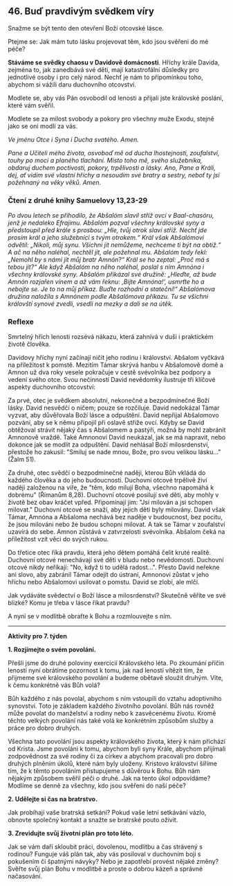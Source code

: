 ## 46. **Buď pravdivým svědkem víry**

Snažme se být tento den otevření Boží otcovské lásce.

Ptejme se: Jak mám tuto lásku projevovat těm, kdo jsou svěřeni do mé péče?

**Stáváme se svědky chaosu v Davidově domácnosti**. Hříchy krále Davida, zejména to, jak zanedbává své děti, mají katastrofální důsledky pro jednotlivé osoby i pro celý národ. Nechť je nám to připomínkou toho, abychom si vážili daru duchovního otcovství.

Modlete se, aby vás Pán osvobodil od lenosti a přijali jste královské poslání, které vám svěřil.

Modlete se za milost svobody a pokory pro všechny muže Exodu, stejně jako se oni modlí za vás.

_Ve jménu Otce i Syna i Ducha svatého. Amen._

_Pane a Učiteli mého života, osvoboď mě od ducha lhostejnosti, zoufalství, touhy po moci a planého tlachání. Místo toho mě, svého služebníka, obdaruj duchem poctivosti, pokory, trpělivosti a lásky. Ano, Pane a Králi, dej, ať vidím své vlastní hříchy a nesoudím své bratry a sestry, neboť ty jsi požehnaný na věky věků. Amen._

### Čtení z druhé knihy Samuelovy 13,23-29

_Po dvou letech se přihodilo, že Abšalóm slavil stříž ovcí v Baal-chasóru, jenž je nedaleko Efrajimu. Abšalóm pozval všechny královské syny a předstoupil před krále s prosbou: „Hle, tvůj otrok slaví stříž. Nechť jde prosím král a jeho služebníci s tvým otrokem.“ Král však Abšalómovi odvětil: „Nikoli, můj synu. Všichni jít nemůžeme, nechceme ti být na obtíž.“ A ač na něho naléhal, nechtěl jít, ale požehnal mu. Abšalóm tedy řekl: „Nemohl by s námi jít můj bratr Amnón?“ Král se ho zeptal: „Proč má s tebou jít?“ Ale když Abšalóm na něho naléhal, poslal s ním Amnóna i všechny královské syny. Abšalóm přikázal své družině: „Hleďte, až bude Amnón rozjařen vínem a až vám řeknu: ‚Bijte Amnóna!‘, usmrťte ho a nebojte se. Je to na můj příkaz. Buďte rozhodní a stateční!“ Abšalómova družina naložila s Amnónem podle Abšalómova příkazu. Tu se všichni královští synové zvedli, vsedli na mezky a dali se na útěk._

### Reflexe

Smrtelný hřích lenosti rozsévá nákazu, která zahnívá v duši i praktickém životě člověka.

Davidovy hříchy nyní začínají ničit jeho rodinu i království. Abšalom vyčkává na příležitost k pomstě. Mezitím Támar skrývá hanbu v Abšalomově domě a Amnon už dva roky vesele pokračuje v cestě svévolníka bez podpory a vedení svého otce. Svou nečinností David nevědomky ilustruje tři klíčové aspekty duchovního otcovství:

Za prvé, otec je svědkem absolutní, nekonečné a bezpodmínečné Boží lásky. David nesvědčí o ničem; pouze se rozčiluje. David nedokázal Támar vyzvat, aby důvěřovala Boží lásce a odpuštění. David nepřijal Abšalomovo pozvání, aby se k němu připojil při oslavě střiže ovcí. Kdyby se David obtěžoval strávit nějaký čas s Abšalomem a pastýři, možná by mohl zabránit Amnonově vraždě. Také Amnonovi David neukázal, jak se má napravit, nebo dokonce jak se modlit za odpuštění. David nehlásal Boží milosrdenství, přestože ho zakusil: "Smiluj se nade mnou, Bože, pro svou velikou lásku..." (Žalm 51).

Za druhé, otec svědčí o bezpodmínečné naději, kterou Bůh vkládá do každého člověka a do jeho budoucnosti. Duchovní otcové trpělivě živí naději založenou na víře, že "těm, kdo milují Boha, všechno napomáhá k dobrému" (Římanům 8,28). Duchovní otcové posilují své děti, aby mohly v životě bez obav kráčet vpřed. Připomínají jim: "Jsi milován a jsi schopen milovat." Duchovní otcové se snaží, aby jejich děti byly milovány. David však Támar, Amnóna a Abšaloma nechává bez naděje v budoucnost, bez pocitu, že jsou milováni nebo že budou schopni milovat. A tak se Támar v zoufalství uzavírá do sebe. Amnon zůstává v zatvrzelosti svévolníka. Abšalom čeká na příležitost vzít věci do svých rukou.

Do třetice otec říká pravdu, která jeho dětem pomáhá čelit kruté realitě. Duchovní otcové nenechávají své děti v bludu nebo nevědomosti. Duchovní otcové nikdy neříkají: "No, když ti to udělá radost...". Přesto David neřekne ani slovo, aby zabránil Támar odejít do ústraní, Amnonovi zůstat v jeho hříchu nebo Abšalomovi usilovat o pomstu. David se zlobí, ale mlčí.

Jak vydáváte svědectví o Boží lásce a milosrdenství? Skutečně věříte ve své blízké? Komu je třeba v lásce říkat pravdu?

A nyní se v modlitbě obraťte k Bohu a rozmlouvejte s ním.

---

**Aktivity pro 7. týden**

**1. Rozjímejte o svém povolání.**

Přešli jsme do druhé poloviny exercicií Královského léta. Po zkoumání příčin lenosti nyní obrátíme pozornost k tomu, jak nad leností vítězit tím, že přijmeme své královského povolání a budeme obětavě sloužit druhým. Víte, k čemu konkrétně vás Bůh volá?

Bůh každého z nás povolal, abychom s ním vstoupili do vztahu adoptivního synovství. Toto je základem každého životního povolání. Bůh nás rovněž může povolat do manželství a rodiny nebo k zasvěcenému životu. Kromě těchto velkých povolání nás také volá ke konkrétním způsobům služby a práce pro dobro druhých.

Všechna tato povolání jsou aspekty královského života, který k nám přichází od Krista. Jsme povoláni k tomu, abychom byli syny Krále, abychom přijímali zodpovědnost za své rodiny či za církev a abychom pracovali pro dobro druhých plněním úkolů, které nám byly uloženy. Kristovo království šíříme tím, že k těmto povoláním přistupujeme s důvěrou k Bohu. Bůh nám nějakým způsobem svěřil péči o druhé. Jak na tento úkol odpovídáme? Modlíme se denně za všechny, kdo jsou svěřeni do naší péče?

**2. Udělejte si čas na bratrstvo.**

Jak probíhají vaše bratrská setkání? Pokud vaše letní setkávání vázlo, obnovte společný kontakt a snažte se bratrské pouto oživit.

**3. Zrevidujte svůj životní plán pro toto léto.**

Jak se vám daří skloubit práci, dovolenou, modlitbu a čas strávený s rodinou? Funguje váš plán tak, aby vás posiloval v duchovním boji s pokušením či špatnými návyky? Nebo je zapotřebí provést nějaké změny? Svěřte svůj plán Bohu v modlitbě a proste o dobrou kázeň a správné načasování.
